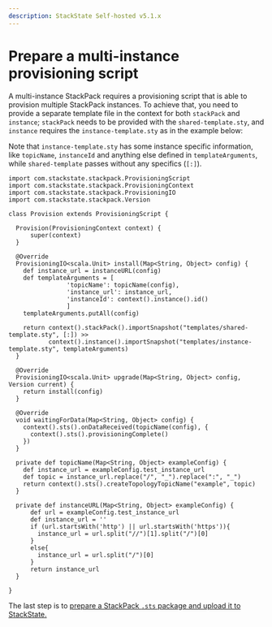 ```yaml
---
description: StackState Self-hosted v5.1.x 
---
```


# Prepare a multi-instance provisioning script

A multi-instance StackPack requires a provisioning script that is able to provision multiple StackPack instances. To achieve that, you need to provide a separate template file in the context for both `stackPack` and `instance`; `stackPack` needs to be provided with the `shared-template.sty`, and `instance` requires the `instance-template.sty` as in the example below:

Note that `instance-template.sty` has some instance specific information, like `topicName`, `instanceId` and anything else defined in `templateArguments`, while `shared-template` passes without any specifics \(`[:]`\).

```text
import com.stackstate.stackpack.ProvisioningScript
import com.stackstate.stackpack.ProvisioningContext
import com.stackstate.stackpack.ProvisioningIO
import com.stackstate.stackpack.Version

class Provision extends ProvisioningScript {

  Provision(ProvisioningContext context) {
      super(context)
  }

  @Override
  ProvisioningIO<scala.Unit> install(Map<String, Object> config) {
    def instance_url = instanceURL(config)
    def templateArguments = [
                'topicName': topicName(config),
                'instance_url': instance_url,
                'instanceId': context().instance().id()
                ]
    templateArguments.putAll(config)

    return context().stackPack().importSnapshot("templates/shared-template.sty", [:]) >>
           context().instance().importSnapshot("templates/instance-template.sty", templateArguments)
  }

  @Override
  ProvisioningIO<scala.Unit> upgrade(Map<String, Object> config, Version current) {
    return install(config)
  }

  @Override
  void waitingForData(Map<String, Object> config) {
    context().sts().onDataReceived(topicName(config), {
      context().sts().provisioningComplete()
    })
  }

  private def topicName(Map<String, Object> exampleConfig) {
    def instance_url = exampleConfig.test_instance_url
    def topic = instance_url.replace("/", "_").replace(":", "_")
    return context().sts().createTopologyTopicName("example", topic)
  }

  private def instanceURL(Map<String, Object> exampleConfig) {
      def url = exampleConfig.test_instance_url
      def instance_url = ''
      if (url.startsWith('http') || url.startsWith('https')){
        instance_url = url.split("//")[1].split("/")[0]
      }
      else{
        instance_url = url.split("/")[0]
      }
      return instance_url
  }

}
```

The last step is to [prepare a StackPack `.sts` package and upload it to StackState.](prepare_multi-instance_provisioning_script.md)

